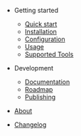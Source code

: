 - Getting started

  - [Quick start](pages/quick-start.md)
  - [Installation](pages/install.md)
  - [Configuration](pages/config.md)
  - [Usage](pages/usage.md)
  - [Supported Tools](pages/tools.md)

- Development

  - [Documentation](pages/documentation.md)
  - [Roadmap](pages/roadmap.md)
  - [Publishing](pages/publishing.md)

- [About](about.md)
- [Changelog](CHANGELOG.md)
